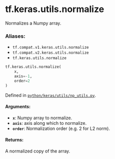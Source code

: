 <div itemscope itemtype="http://developers.google.com/ReferenceObject">
<meta itemprop="name" content="tf.keras.utils.normalize" />
<meta itemprop="path" content="Stable" />
</div>

# tf.keras.utils.normalize

Normalizes a Numpy array.

### Aliases:

* `tf.compat.v1.keras.utils.normalize`
* `tf.compat.v2.keras.utils.normalize`
* `tf.keras.utils.normalize`

``` python
tf.keras.utils.normalize(
    x,
    axis=-1,
    order=2
)
```



Defined in [`python/keras/utils/np_utils.py`](/code/stable/tensorflow/python/keras/utils/np_utils.py).

<!-- Placeholder for "Used in" -->


#### Arguments:


* <b>`x`</b>: Numpy array to normalize.
* <b>`axis`</b>: axis along which to normalize.
* <b>`order`</b>: Normalization order (e.g. 2 for L2 norm).


#### Returns:

A normalized copy of the array.
